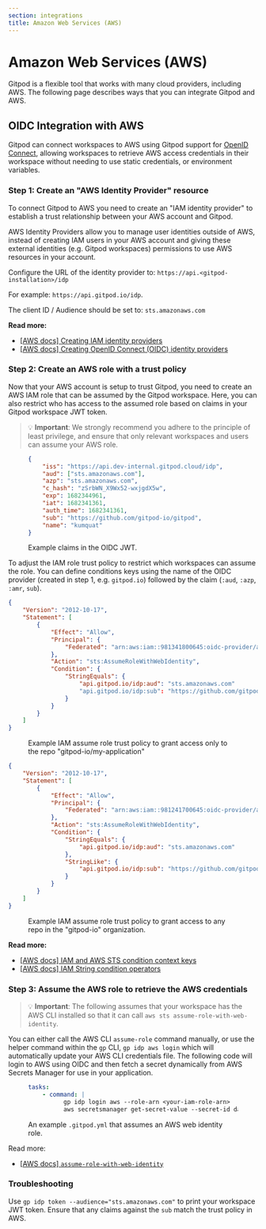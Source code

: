 ```yaml
---
section: integrations
title: Amazon Web Services (AWS)
---
```


<script context="module">
  export const prerender = true;
</script>

# Amazon Web Services (AWS)

Gitpod is a flexible tool that works with many cloud providers, including AWS. The following page describes ways that you can integrate Gitpod and AWS.

## OIDC Integration with AWS

Gitpod can connect workspaces to AWS using Gitpod support for [OpenID Connect](/docs/configure/workspaces/oidc), allowing workspaces to retrieve AWS access credentials in their workspace without needing to use static credentials, or environment variables.

### Step 1: Create an "AWS Identity Provider" resource

To connect Gitpod to AWS you need to create an "IAM identity provider" to establish a trust relationship between your AWS account and Gitpod.

AWS Identity Providers allow you to manage user identities outside of AWS, instead of creating IAM users in your AWS account and giving these external identities (e.g. Gitpod workspaces) permissions to use AWS resources in your account.

Configure the URL of the identity provider to: `https://api.<gitpod-installation>/idp`

For example: `https://api.gitpod.io/idp`.

The client ID / Audience should be set to: `sts.amazonaws.com`

**Read more:**

-   [[AWS docs] Creating IAM identity providers](https://docs.aws.amazon.com/IAM/latest/UserGuide/id_roles_providers_create.html)
-   [[AWS docs] Creating OpenID Connect (OIDC) identity providers](https://docs.aws.amazon.com/IAM/latest/UserGuide/id_roles_providers_create_oidc.html)

### Step 2: Create an AWS role with a trust policy

Now that your AWS account is setup to trust Gitpod, you need to create an AWS IAM role that can be assumed by the Gitpod workspace. Here, you can also restrict who has access to the assumed role based on claims in your Gitpod workspace JWT token.

> 💡 **Important**: We strongly recommend you adhere to the principle of least privilege, and ensure that only relevant workspaces and users can assume your AWS role.

<figure>

```json
{
	"iss": "https://api.dev-internal.gitpod.cloud/idp",
	"aud": ["sts.amazonaws.com"],
	"azp": "sts.amazonaws.com",
	"c_hash": "zSrbWN_X9Wx52-wxjgdX5w",
	"exp": 1682344961,
	"iat": 1682341361,
	"auth_time": 1682341361,
	"sub": "https://github.com/gitpod-io/gitpod",
	"name": "kumquat"
}
```

  <figcaption>
    Example claims in the OIDC JWT.
  </figcaption>
</figure>

To adjust the IAM role trust policy to restrict which workspaces can assume the role. You can define conditions keys using the name of the OIDC provider (created in step 1, e.g. `gitpod.io`) followed by the claim (`:aud`, `:azp`, `:amr`, `sub`).

```json
{
    "Version": "2012-10-17",
    "Statement": [
        {
            "Effect": "Allow",
            "Principal": {
                "Federated": "arn:aws:iam::981341800645:oidc-provider/api.gitpod.io/idp"
            },
            "Action": "sts:AssumeRoleWithWebIdentity",
            "Condition": {
                "StringEquals": {
                    "api.gitpod.io/idp:aud": "sts.amazonaws.com"
                    "api.gitpod.io/idp:sub": "https://github.com/gitpod-io/my-application"
                }
            }
        }
    ]
}
```

<figure>
<figcaption>
    Example IAM assume role trust policy to grant access only to the repo "gitpod-io/my-application"
  </figcaption>
</figure>

```json
{
	"Version": "2012-10-17",
	"Statement": [
		{
			"Effect": "Allow",
			"Principal": {
				"Federated": "arn:aws:iam::981241700645:oidc-provider/api.gitpod.io/idp"
			},
			"Action": "sts:AssumeRoleWithWebIdentity",
			"Condition": {
				"StringEquals": {
					"api.gitpod.io/idp:aud": "sts.amazonaws.com"
				},
				"StringLike": {
					"api.gitpod.io/idp:sub": "https://github.com/gitpod-io/*"
				}
			}
		}
	]
}
```

<figure>
<figcaption>
    Example IAM assume role trust policy to grant access to any repo in the "gitpod-io" organization.
  </figcaption>
</figure>

**Read more:**

-   [[AWS docs] IAM and AWS STS condition context keys](https://docs.aws.amazon.com/IAM/latest/UserGuide/reference_policies_iam-condition-keys.html)
-   [[AWS docs] IAM String condition operators](https://docs.aws.amazon.com/IAM/latest/UserGuide/reference_policies_elements_condition_operators.html#Conditions_String)

### Step 3: Assume the AWS role to retrieve the AWS credentials

> 💡 **Important**: The following assumes that your workspace has the AWS CLI installed so that it can call `aws sts assume-role-with-web-identity`.

You can either call the AWS CLI `assume-role` command manually, or use the helper command within the `gp` CLI, `gp idp aws login` which will automatically update your AWS CLI credentials file.
The following code will login to AWS using OIDC and then fetch a secret dynamically from AWS Secrets Manager for use in your application.

<figure>

```yaml
tasks:
    - command: |
          gp idp login aws --role-arn <your-iam-role-arn>
          aws secretsmanager get-secret-value --secret-id database_connection_string --region us-east-1 | jq .SecretString
```

  <figcaption>
    An example <code>.gitpod.yml</code> that assumes an AWS web identity role.
  </figcaption>
</figure>

Read more:

-   [[AWS docs] `assume-role-with-web-identity`](https://docs.aws.amazon.com/cli/latest/reference/sts/assume-role-with-web-identity.html)

### Troubleshooting

Use `gp idp token --audience="sts.amazonaws.com"` to print your workspace JWT token. Ensure that any claims against the `sub` match the trust policy in AWS.
